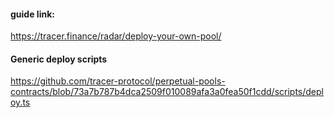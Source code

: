 #### guide link:

https://tracer.finance/radar/deploy-your-own-pool/

#### Generic deploy scripts
https://github.com/tracer-protocol/perpetual-pools-contracts/blob/73a7b787b4dca2509f010089afa3a0fea50f1cdd/scripts/deploy.ts
